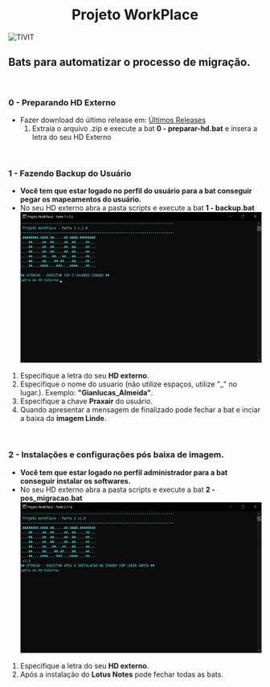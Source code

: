 <h1 align="center">Projeto WorkPlace</h1>
<img src="/img/tivit-logo.png>" alt="TIVIT" witdh="200" height="100">

<h2>Bats para automatizar o processo de migração.</h2>
<br>

<h3><strong>0 -  Preparando HD Externo</strong></h3>
<ul>
<li>Fazer download do último release em: <a href="https://github.com/Gianlucas94/Projeto-Workplace/releases" title= "último release">Últimos Releases </a>
<ol>
<li>Extraia o arquivo .zip e execute a bat <strong>0 - preparar-hd.bat</strong> e insera a letra do seu HD Externo
</ol>
</ul>
<br>

<h3><strong>1 - Fazendo Backup do Usuário</strong></h3>
<ul>
<li><strong>Você tem que estar logado no perfil do usuário para a bat conseguir pegar os mapeamentos do usuário.</strong>
<li>No seu HD externo abra a pasta scripts e execute a bat <strong>1 - backup.bat</strong>
<br>

<img src="/img/backup-1.png" alt="Primeiro passo" witdh="400" height="300">
<br>

</ul>
<ol>
<li>Especifique a letra do seu <strong>HD externo</strong>.
<li>Especifique o nome do usuario (não utilize espaços, utilize "_" no lugar.). Exemplo: <strong>"Gianlucas_Almeida"</strong>.
<li>Especifique a chave <strong>Praxair</strong> do usuário.
<li>Quando apresentar a mensagem de finalizado pode fechar a bat e inciar a baixa da <strong>imagem Linde</strong>.
</ol>
<br>

<h3><strong>2 - Instalações e configurações pós baixa de imagem.</strong></h3>
<ul>
<li><strong>Você tem que estar logado no perfil administrador para a bat conseguir instalar os softwares.</strong>
<li>No seu HD externo abra a pasta scripts e execute a bat <strong>2 - pos_migracao.bat</strong>
<br>

<img src="/img/pos_migracao-1.png" alt="Primeiro passo" witdh="400" height="300">
<br>
</ul>
<ol>
<li>Especifique a letra do seu <strong>HD externo</strong>.
<li>Após a instalação do <strong>Lotus Notes</strong> pode fechar todas as bats.


